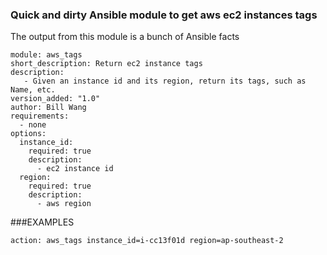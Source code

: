 ### Quick and dirty Ansible module to get aws ec2 instances tags

The output from this module is a bunch of Ansible facts

```
module: aws_tags
short_description: Return ec2 instance tags
description:
   - Given an instance id and its region, return its tags, such as Name, etc.
version_added: "1.0"
author: Bill Wang
requirements:
  - none
options:
  instance_id:
    required: true
    description:
      - ec2 instance id
  region:
    required: true
    description:
      - aws region
```

###EXAMPLES

    action: aws_tags instance_id=i-cc13f01d region=ap-southeast-2

